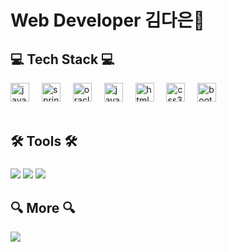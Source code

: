 <h1 align="left">Web Developer 김다은🙋</h1>

###

<h2 align="left">💻 Tech Stack 💻</h2>

<div align="left">
  <img src="https://cdn.jsdelivr.net/gh/devicons/devicon/icons/java/java-original.svg" height="30" alt="java logo"  />
  <img width="12" />
  <img src="https://cdn.jsdelivr.net/gh/devicons/devicon/icons/spring/spring-original.svg" height="30" alt="spring logo"  />
  <img width="12" />
  <img src="https://cdn.jsdelivr.net/gh/devicons/devicon/icons/oracle/oracle-original.svg" height="30" alt="oracle logo"  />
  <img width="12" />
  <img src="https://cdn.jsdelivr.net/gh/devicons/devicon/icons/javascript/javascript-original.svg" height="30" alt="javascript logo"  />
  <img width="12" />
  <img src="https://cdn.jsdelivr.net/gh/devicons/devicon/icons/html5/html5-original.svg" height="30" alt="html5 logo"  />
  <img width="12" />
  <img src="https://cdn.jsdelivr.net/gh/devicons/devicon/icons/css3/css3-original.svg" height="30" alt="css3 logo"  />
  <img width="12" />
  <img src="https://cdn.jsdelivr.net/gh/devicons/devicon/icons/bootstrap/bootstrap-original.svg" height="30" alt="bootstrap logo"  />
</div>

<br>

<h2 align="left">🛠️ Tools 🛠️</h2>

###

<div align="left">
  <img src="https://img.shields.io/badge/Eclipse-4B088A?style=flat-square&logo=eclipseide&logoColor=white"/>
  <img src="https://img.shields.io/badge/VisualStudioCode-00BFFF?style=flat-square&logo=visualstudiocode&logoColor=white"/>
  <img src="https://img.shields.io/badge/GitHub-000000?style=flat-square&logo=github&logoColor=white"/>

<br>

<h2 align="left">🔍 More 🔍</h2>
  <a href="https://blog.naver.com/dana1939"><img src="https://img.shields.io/badge/Tech Blog-2EFE64?style=flat-square&logo=naver&logoColor=white"/></a>
</div>

###

